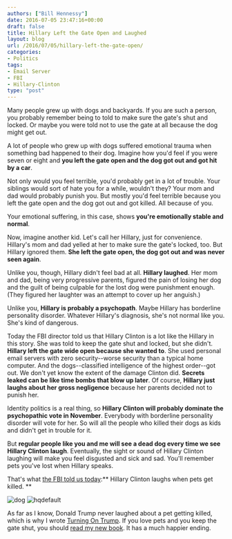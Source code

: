 ```yaml
---
authors: ["Bill Hennessy"]
date: 2016-07-05 23:47:16+00:00
draft: false
title: Hillary Left the Gate Open and Laughed
layout: blog
url: /2016/07/05/hillary-left-the-gate-open/
categories:
- Politics
tags:
- Email Server
- FBI
- Hillary-Clinton
type: "post"
---
```


Many people grew up with dogs and backyards. If you are such a person, you probably remember being to told to make sure the gate's shut and locked. Or maybe you were told not to use the gate at all because the dog might get out.

A lot of people who grew up with dogs suffered emotional trauma when something bad happened to their dog. Imagine how you'd feel if you were seven or eight and **you left the gate open and the dog got out and got hit by a car**.

Not only would you feel terrible, you'd probably get in a lot of trouble. Your siblings would sort of hate you for a while, wouldn't they? Your mom and dad would probably punish you. But mostly you'd feel terrible because you left the gate open and the dog got out and got killed. All because of you.

Your emotional suffering, in this case, shows **you're emotionally stable and normal**.

Now, imagine another kid. Let's call her Hillary, just for convenience. Hillary's mom and dad yelled at her to make sure the gate's locked, too. But Hillary ignored them. **She left the gate open, the dog got out and was never seen again**.

Unlike you, though, Hillary didn't feel bad at all. **Hillary laughed**. Her mom and dad, being very progressive parents, figured the pain of losing her dog and the guilt of being culpable for the lost dog were punishment enough. (They figured her laughter was an attempt to cover up her anguish.)

Unlike you, **Hillary is probably a psychopath**. Maybe Hillary has borderline personality disorder. Whatever Hillary's diagnosis, she's not normal like you. She's kind of dangerous.

Today the FBI director told us that Hillary Clinton is a lot like the Hillary in this story. She was told to keep the gate shut and locked, but she didn't. **Hillary left the gate wide open because she wanted to**. She used personal email servers with zero security--worse security than a typical home computer. And the dogs--classified intelligence of the highest order--got out. We don't yet know the extent of the damage Clinton did. **Secrets leaked can be like time bombs that blow up later**. Of course, **Hillary just laughs about her gross negligence** because her parents decided not to punish her.

Identity politics is a real thing, so **Hillary Clinton will probably dominate the psychopathic vote in November**. Everybody with borderline personality disorder will vote for her. So will all the people who killed their dogs as kids and didn't get in trouble for it.

But **regular people like you and me will see a dead dog every time we see Hillary Clinton laugh**. Eventually, the sight or sound of Hillary Clinton laughing will make you feel disgusted and sick and sad. You'll remember pets you've lost when Hillary speaks.

That's what [the FBI told us today](https://www.fbi.gov/news/pressrel/press-releases/statement-by-fbi-director-james-b.-comey-on-the-investigation-of-secretary-hillary-clintons-use-of-a-personal-e-mail-system):** Hillary Clinton laughs when pets get killed. **

![dog](https://hennessysview.com/wp-content/uploads/2016/07/dog-300x168.jpg)
![hqdefault](https://hennessysview.com/wp-content/uploads/2016/07/hqdefault-300x225.jpg)


As far as I know, Donald Trump never laughed about a pet getting killed, which is why I wrote [Turning On Trump](https://amzn.to/29vj088). If you love pets and you keep the gate shut, you should [read my new book](https://amzn.to/29sDD37). It has a much happier ending.


